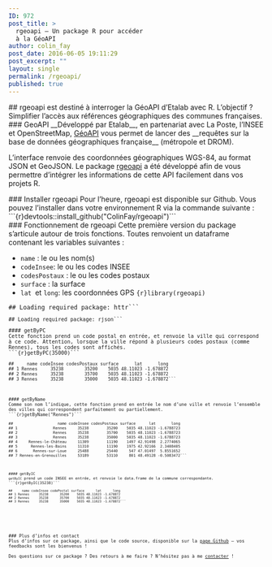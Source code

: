 ```yaml
---
ID: 972
post_title: >
  rgeoapi — Un package R pour accéder
  à la GéoAPI
author: colin_fay
post_date: 2016-06-05 19:11:29
post_excerpt: ""
layout: single
permalink: /rgeoapi/
published: true
---
```

<div id="destine-a-interroger-la-geoapi-detalab.-lobjectif-simplifier-lacces-a-la-reference-geographique-des-communes-francaises." class="section level2">
## rgeoapi est destiné à interroger la GéoAPI d’Etalab avec R. L’objectif ? Simplifier l’accès aux références géographiques des communes françaises.
<!--more-->
<div id="geoapi" class="section level3">
### GeoAPI
__Développé par Etalab__, en partenariat avec La Poste, l’INSEE et OpenStreetMap, <a href="https://api.beta.gouv.fr/api/geoapi.html">GéoAPI</a> vous permet de lancer des __requêtes sur la base de données géographiques française__ (métropole et DROM).

L’interface renvoie des coordonnées géographiques WGS-84, au format JSON et GeoJSON. Le package <a href="https://github.com/ColinFay/rgeoapi">rgeoapi</a> a été développé afin de vous permettre d’intégrer les informations de cette API facilement dans vos projets R.

</div>
<div id="installer-rgeoapi" class="section level3">
### Installer rgeoapi
Pour l’heure, rgeoapi est disponible sur Github. Vous pouvez l’installer dans votre environnement R via la commande suivante :
```{r}devtools::install_github("ColinFay/rgeoapi")```
</div>
<div id="fonctionnement-de-rgeoapi" class="section level3">
### Fonctionnement de rgeoapi
Cette première version du package s’articule autour de trois fonctions. Toutes renvoient un dataframe contenant les variables suivantes :

- <code>name</code> : le ou les nom(s)
- <code>codeInsee</code>: le ou les codes INSEE
- <code>codesPostaux</code> : le ou les codes postaux
- <code>surface</code> : la surface
- <code>lat </code>et <code>long</code>: les coordonnées GPS
```{r}library(rgeoapi)```
<pre><code>## Loading required package: httr```
<pre><code>## Loading required package: rjson```
<div id="getbypc" class="section level4">
#### getByPC
Cette fonction prend un code postal en entrée, et renvoie la ville qui correspond à ce code. Attention, lorsque la ville répond à plusieurs codes postaux (comme Rennes), tous les codes sont affichés.
```{r}getByPC(35000)```
<pre><code>##     name codeInsee codesPostaux surface      lat      long
## 1 Rennes     35238        35200    5035 48.11023 -1.678872
## 2 Rennes     35238        35700    5035 48.11023 -1.678872
## 3 Rennes     35238        35000    5035 48.11023 -1.678872```
</div>
<div id="getbyname" class="section level4">
#### getByName
Comme son nom l’indique, cette fonction prend en entrée le nom d’une ville et renvoie l’ensemble des villes qui correspondent parfaitement ou partiellement.
```{r}getByName("Rennes")```
<pre><code>##                    name codeInsee codesPostaux surface      lat       long
## 1                Rennes     35238        35200    5035 48.11023 -1.6788723
## 2                Rennes     35238        35700    5035 48.11023 -1.6788723
## 3                Rennes     35238        35000    5035 48.11023 -1.6788723
## 4     Rennes-le-Château     11309        11190    1497 42.91498  2.2774065
## 5      Rennes-les-Bains     11310        11190    1975 42.92166  2.3408405
## 6       Rennes-sur-Loue     25488        25440     547 47.01497  5.8551652
## 7 Rennes-en-Grenouilles     53189        53110     801 48.49128 -0.5083472```
</div>
<div id="getbyic" class="section level4">
#### getByIC
<code>getByIC</code> prend un code INSEE en entrée, et renvoie le data.frame de la commune correspondante.
```{r}getByIC(35238)```
<pre><code>##     name codeInsee codePostal surface      lat      long
## 1 Rennes     35238      35200    5035 48.11023 -1.678872
## 2 Rennes     35238      35700    5035 48.11023 -1.678872
## 3 Rennes     35238      35000    5035 48.11023 -1.678872```
</div>
</div>
<div id="plus-dinfos-et-contact" class="section level3">
### Plus d’infos et contact
Plus d’infos sur ce package, ainsi que le code source, disponible sur la <a href="https://github.com/ColinFay/rgeoapi">page Github</a> — vos feedbacks sont les bienvenus !

Des questions sur ce package ? Des retours à me faire ? N’hésitez pas à me <a href="mailto:contact@colinfay.me">contacter</a> !

</div>
</div>
&nbsp;
